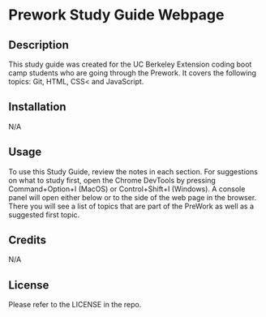 # Prework Study Guide Webpage

## Description

This study guide was created for the UC Berkeley Extension coding boot camp students who are going through the Prework.  It covers the following topics: Git, HTML, CSS< and JavaScript.

## Installation

N/A

## Usage

To use this Study Guide, review the notes in each section.  For suggestions on what to study first, open the Chrome DevTools by pressing Command+Option+I (MacOS) or Control+Shift+I (Windows).  A console panel will open either below or to the side of the web page in the browser.  There you will see a list of topics that are part of the PreWork as well as a suggested first topic.

## Credits

N/A

## License

Please refer to the LICENSE in the repo.
